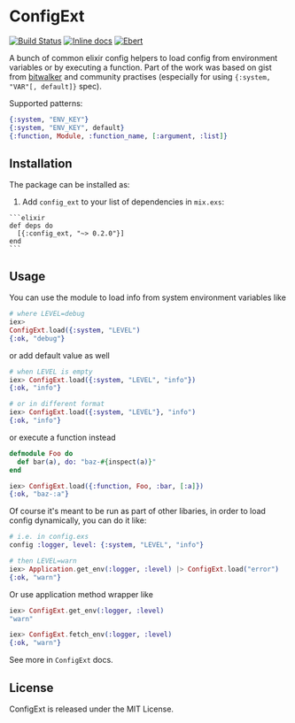 # ConfigExt

[![Build Status](https://travis-ci.org/driv3r/config_ext.svg?branch=master)](https://travis-ci.org/driv3r/config_ext)
[![Inline docs](http://inch-ci.org/github/driv3r/config_ext.svg)](http://inch-ci.org/github/driv3r/config_ext)
[![Ebert](https://ebertapp.io/github/driv3r/config_ext.svg)](https://ebertapp.io/github/driv3r/config_ext)

A bunch of common elixir config helpers to load config from environment variables or by executing a function. Part of the work was based on gist from [bitwalker](https://gist.github.com/bitwalker/a4f73b33aea43951fe19b242d06da7b9) and community practises (especially for using `{:system, "VAR"[, default]}` spec).

Supported patterns:

```elixir
{:system, "ENV_KEY"}
{:system, "ENV_KEY", default}
{:function, Module, :function_name, [:argument, :list]}
```

## Installation

The package can be installed as:

  1. Add `config_ext` to your list of dependencies in `mix.exs`:

    ```elixir
    def deps do
      [{:config_ext, "~> 0.2.0"}]
    end
    ```

## Usage

You can use the module to load info from system environment variables like

```elixir
# where LEVEL=debug
iex>
ConfigExt.load({:system, "LEVEL")
{:ok, "debug"}
```

or add default value as well

```elixir
# when LEVEL is empty
iex> ConfigExt.load({:system, "LEVEL", "info"})
{:ok, "info"}

# or in different format
iex> ConfigExt.load({:system, "LEVEL"}, "info")
{:ok, "info"}
```

or execute a function instead

```elixir
defmodule Foo do
  def bar(a), do: "baz-#{inspect(a)}"
end

iex> ConfigExt.load({:function, Foo, :bar, [:a]})
{:ok, "baz-:a"}
```

Of course it's meant to be run as part of other libaries, in order to load config dynamically, you can do it like:

```elixir
# i.e. in config.exs
config :logger, level: {:system, "LEVEL", "info"}

# then LEVEL=warn
iex> Application.get_env(:logger, :level) |> ConfigExt.load("error")
{:ok, "warn"}
```

Or use application method wrapper like

```elixir
iex> ConfigExt.get_env(:logger, :level)
"warn"

iex> ConfigExt.fetch_env(:logger, :level)
{:ok, "warn"}
```

See more in `ConfigExt` docs.

## License

ConfigExt is released under the MIT License.
